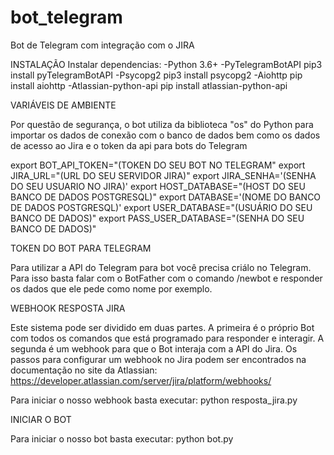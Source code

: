 # bot_telegram
Bot de Telegram com integração com o JIRA

INSTALAÇÃO
Instalar dependencias:
-Python 3.6+
-PyTelegramBotAPI
  pip3 install pyTelegramBotAPI
-Psycopg2
  pip3 install psycopg2
-Aiohttp
  pip install aiohttp
-Atlassian-python-api
  pip install atlassian-python-api
  
  
VARIÁVEIS DE AMBIENTE

Por questão de segurança, o bot utiliza da biblioteca "os" do Python para importar os dados de conexão com o banco de dados bem como os dados de acesso ao Jira e o token da api para bots do Telegram

export BOT_API_TOKEN="(TOKEN DO SEU BOT NO TELEGRAM"
export JIRA_URL="(URL DO SEU SERVIDOR JIRA)"
export JIRA_SENHA='(SENHA DO SEU USUARIO NO JIRA)'
export HOST_DATABASE="(HOST DO SEU BANCO DE DADOS POSTGRESQL)"
export DATABASE='(NOME DO BANCO DE DADOS POSTGRESQL)'
export USER_DATABASE="(USUÁRIO DO SEU BANCO DE DADOS)"
export PASS_USER_DATABASE="(SENHA DO SEU BANCO DE DADOS)"


TOKEN DO BOT PARA TELEGRAM

Para utilizar a API do Telegram para bot você precisa criálo no Telegram. Para isso basta falar com o BotFather com o comando /newbot e responder os dados que ele pede como nome por exemplo.


WEBHOOK RESPOSTA JIRA

Este sistema pode ser dividido em duas partes. A primeira é o próprio Bot com todos os comandos que está programado para responder e interagir. A segunda é um webhook para que o Bot interaja com a API do Jira.
Os passos para configurar um webhook no Jira podem ser encontrados na documentação no site da Atlassian:
https://developer.atlassian.com/server/jira/platform/webhooks/

Para iniciar o nosso webhook basta executar:
python resposta_jira.py


INICIAR O BOT

Para iniciar o nosso bot basta executar:
python bot.py
